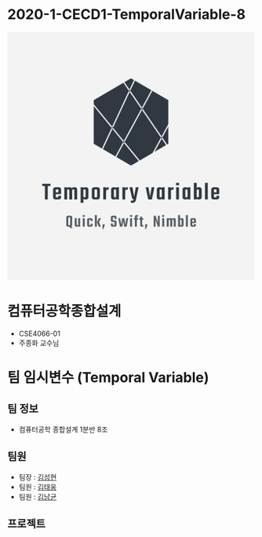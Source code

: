 # 2020-1-CECD1-TemporalVariable-8
![logo](https://github.com/CSID-DGU/2020-1-CECD1-TemporalVariable-8/blob/master/res/logo.png?raw=true)
# 컴퓨터공학종합설계
- CSE4066-01
- 주종화 교수님

# 팀 임시변수 (Temporal Variable)

## 팀 정보
- 컴퓨터공학 종합설계 1분반 8조

## 팀원 
- 팀장 : [김성현](https://github.com/iamGreedy)
- 팀원 : [김태웅](https://github.com/teeyou)
- 팀원 : [김남균](https://github.com/namGyunKim)

## 프로젝트

